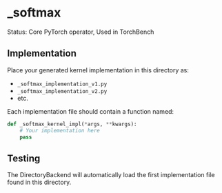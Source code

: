 # _softmax

Status: Core PyTorch operator, Used in TorchBench

## Implementation

Place your generated kernel implementation in this directory as:
- `_softmax_implementation_v1.py`
- `_softmax_implementation_v2.py`
- etc.

Each implementation file should contain a function named:
```python
def _softmax_kernel_impl(*args, **kwargs):
    # Your implementation here
    pass
```

## Testing

The DirectoryBackend will automatically load the first implementation file found in this directory.
